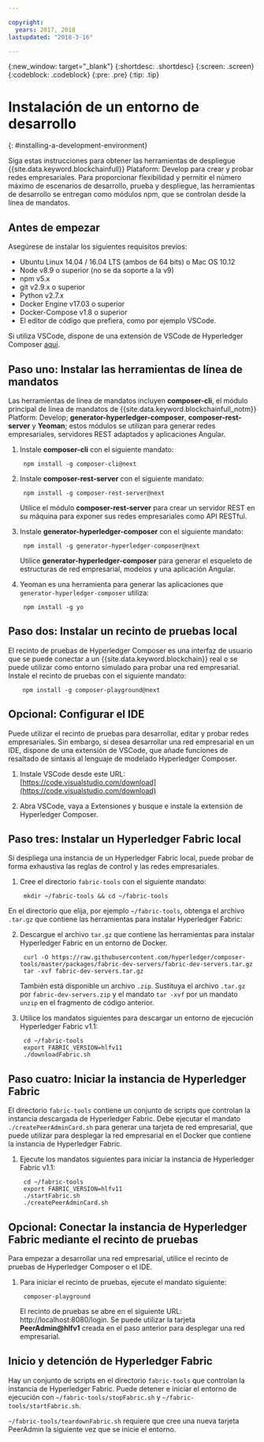 ```yaml
---

copyright:
  years: 2017, 2018
lastupdated: "2018-3-16"

---
```


{:new_window: target="_blank"}
{:shortdesc: .shortdesc}
{:screen: .screen}
{:codeblock: .codeblock}
{:pre: .pre}
{:tip: .tip}

# Instalación de un entorno de desarrollo
{: #installing-a-development-environment}

Siga estas instrucciones para obtener las herramientas de despliegue {{site.data.keyword.blockchainfull}} Plataform: Develop para crear y probar redes empresariales. Para proporcionar flexibilidad y permitir el número máximo de escenarios de desarrollo, prueba y despliegue, las herramientas de desarrollo se entregan como módulos npm, que se controlan desde la línea de mandatos.

## Antes de empezar

Asegúrese de instalar los siguientes requisitos previos:

- Ubuntu Linux 14.04 / 16.04 LTS (ambos de 64 bits) o Mac OS 10.12
- Node v8.9 o superior (no se da soporte a la v9)
- npm v5.x
- git v2.9.x o superior
- Python v2.7.x
- Docker Engine v17.03 o superior
- Docker-Compose v1.8 o superior
- El editor de código que prefiera, como por ejemplo VSCode.

Si utiliza VSCode, dispone de una extensión de VSCode de Hyperledger Composer [aquí](https://marketplace.visualstudio.com/items?itemName=HyperledgerComposer.composer-support-client).


## Paso uno: Instalar las herramientas de línea de mandatos

Las herramientas de línea de mandatos incluyen **composer-cli**, el módulo principal de línea de mandatos de {{site.data.keyword.blockchainfull_notm}} Platform: Develop; **generator-hyperledger-composer**, **composer-rest-server** y **Yeoman**; estos módulos se utilizan para generar redes empresariales, servidores REST adaptados y aplicaciones Angular.

1. Instale **composer-cli** con el siguiente mandato:

        npm install -g composer-cli@next

2. Instale **composer-rest-server** con el siguiente mandato:

        npm install -g composer-rest-server@next

    Utilice el módulo **composer-rest-server** para crear un servidor REST en su máquina para exponer sus redes empresariales como API RESTful.

3. Instale **generator-hyperledger-composer** con el siguiente mandato:

        npm install -g generator-hyperledger-composer@next

    Utilice **generator-hyperledger-composer** para generar el esqueleto de estructuras de red empresarial, modelos y una aplicación Angular.

4. Yeoman es una herramienta para generar las aplicaciones que `generator-hyperledger-composer` utiliza:

        npm install -g yo

## Paso dos: Instalar un recinto de pruebas local

El recinto de pruebas de Hyperledger Composer es una interfaz de usuario que se puede conectar a un {{site.data.keyword.blockchain}} real o se puede utilizar como entorno simulado para probar una red empresarial. Instale el recinto de pruebas con el siguiente mandato:

        npm install -g composer-playground@next

## Opcional: Configurar el IDE

Puede utilizar el recinto de pruebas para desarrollar, editar y probar redes empresariales. Sin embargo, si desea desarrollar una red empresarial en un IDE, dispone de una extensión de VSCode, que añade funciones de resaltado de sintaxis al lenguaje de modelado Hyperledger Composer.

1. Instale VSCode desde este URL: [https://code.visualstudio.com/download](https://code.visualstudio.com/download)

2. Abra VSCode, vaya a Extensiones y busque e instale la extensión de Hyperledger Composer.

## Paso tres: Instalar un Hyperledger Fabric local

Si despliega una instancia de un Hyperledger Fabric local, puede probar de forma exhaustiva las reglas de control y las redes empresariales.

1. Cree el directorio `fabric-tools` con el siguiente mandato:

        mkdir ~/fabric-tools && cd ~/fabric-tools

En el directorio que elija, por ejemplo `~/fabric-tools`, obtenga el archivo `.tar.gz` que contiene las herramientas para instalar Hyperledger Fabric:

2. Descargue el archivo `tar.gz` que contiene las herramientas para instalar Hyperledger Fabric en un entorno de Docker.

        curl -O https://raw.githubusercontent.com/hyperledger/composer-tools/master/packages/fabric-dev-servers/fabric-dev-servers.tar.gz
        tar -xvf fabric-dev-servers.tar.gz

    También está disponible un archivo `.zip`. Sustituya el archivo `.tar.gz` por `fabric-dev-servers.zip` y el mandato `tar -xvf` por un mandato `unzip` en el fragmento de código anterior.

3. Utilice los mandatos siguientes para descargar un entorno de ejecución Hyperledger Fabric v1.1:

        cd ~/fabric-tools
        export FABRIC_VERSION=hlfv11
        ./downloadFabric.sh

## Paso cuatro: Iniciar la instancia de Hyperledger Fabric

El directorio `fabric-tools` contiene un conjunto de scripts que controlan la instancia descargada de Hyperledger Fabric. Debe ejecutar el mandato `./createPeerAdminCard.sh` para generar una tarjeta de red empresarial, que puede utilizar para desplegar la red empresarial en el Docker que contiene la instancia de Hyperledger Fabric.

1. Ejecute los mandatos siguientes para iniciar la instancia de Hyperledger Fabric v1.1:

        cd ~/fabric-tools
        export FABRIC_VERSION=hlfv11
        ./startFabric.sh
        ./createPeerAdminCard.sh

## Opcional: Conectar la instancia de Hyperledger Fabric mediante el recinto de pruebas

Para empezar a desarrollar una red empresarial, utilice el recinto de pruebas de Hyperledger Composer o el IDE.

1. Para iniciar el recinto de pruebas, ejecute el mandato siguiente:

        composer-playground

    El recinto de pruebas se abre en el siguiente URL: http://localhost:8080/login. Se puede utilizar la tarjeta **PeerAdmin@hlfv1** creada en el paso anterior para desplegar una red empresarial.


## Inicio y detención de Hyperledger Fabric

Hay un conjunto de scripts en el directorio `fabric-tools` que controlan la instancia de Hyperledger Fabric. Puede detener e iniciar el entorno de ejecución con `~/fabric-tools/stopFabric.sh` y `~/fabric-tools/startFabric.sh`.

`~/fabric-tools/teardownFabric.sh` requiere que cree una nueva tarjeta PeerAdmin la siguiente vez que se inicie el entorno.
